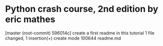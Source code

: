 # Python crash course, 2nd edition  by eric mathes
[master (root-commit) 596014c]  create a first readme in this tutorial
 1 file changed, 1 insertion(+)
 create mode 100644 readme.md
